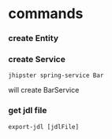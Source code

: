 commands
========

### create Entity



### create Service
```code
jhipster spring-service Bar
```
will create BarService

### get jdl file
`export-jdl [jdlFile]`